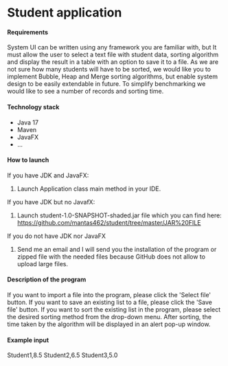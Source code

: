 # Student application

#### Requirements

System UI can be written using any framework you are familiar with, but It must allow the user to select a text file with student data, sorting algorithm and display the result in a table with an option to save it to a file. As we are not sure how many students will have to be sorted, we would like you to implement Bubble, Heap and Merge sorting algorithms, but enable system design to be easily extendable in future. To simplify benchmarking we would like to see a number of records and sorting time.

#### Technology stack

- Java 17
- Maven 
- JavaFX
- ...

#### How to launch

If you have JDK and JavaFX:
1. Launch Application class main method in your IDE.

If you have JDK but no JavafX:
1. Launch student-1.0-SNAPSHOT-shaded.jar file which you can find here: https://github.com/mantas462/student/tree/master/JAR%20FILE

If you do not have JDK nor JavaFX
1. Send me an email and I will send you the installation of the program or zipped file with the needed files because GitHub does not allow to upload large files.


#### Description of the program

If you want to import a file into the program, please click the 'Select file' button.
If you want to save an existing list to a file, please click the 'Save file' button.
If you want to sort the existing list in the program, please select the desired sorting method from the drop-down menu.
After sorting, the time taken by the algorithm will be displayed in an alert pop-up window.

#### Example input
Student1,8.5
Student2,6.5
Student3,5.0

